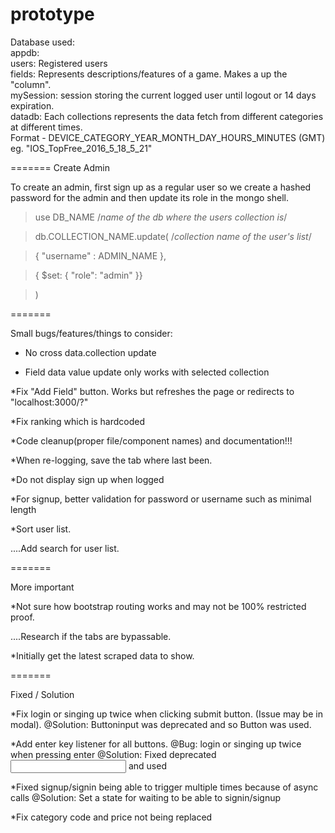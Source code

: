# prototype

Database used:  
	appdb:  
		users: Registered users    
		fields: Represents descriptions/features of a game. Makes a up the "column".    
		mySession: session storing the current logged user until logout or 14 days expiration.    
	datadb:
		Each collections represents the data fetch from different categories at different times.    
		Format - DEVICE_CATEGORY_YEAR_MONTH_DAY_HOURS_MINUTES (GMT) eg. "IOS_TopFree_2016_5_18_5_21"    
		
=======
Create Admin
		
To create an admin, first sign up as a regular user
so we create a hashed password for the admin and 
then update its role in the mongo shell.

> use DB_NAME /*name of the db where the users collection is*/

> db.COLLECTION_NAME.update( /*collection name of the user's list*/

>    { "username" : ADMIN_NAME },
	
>    { $set: { "role": "admin" }}
	
>  )

=======

Small bugs/features/things to consider:

* No cross data.collection update 

* Field data value update only works with selected collection



*Fix "Add Field" button. Works but refreshes the page or redirects to "localhost:3000/?"

*Fix ranking which is hardcoded





*Code cleanup(proper file/component names) and documentation!!!

*When re-logging, save the tab where last been.

*Do not display sign up when logged

*For signup, better validation for password or username such as minimal length

*Sort user list.

....Add search for user list.

	
=======
	
More important

*Not sure how bootstrap routing works and may not be 100% restricted proof. 
	
....Research if the tabs are bypassable.

*Initially get the latest scraped data to show.

=======

Fixed / Solution

*Fix login or singing up twice when clicking submit button. (Issue may be in modal). 
	@Solution: Buttoninput was deprecated and so Button was used.
	
*Add enter key listener for all buttons. @Bug: login or singing up twice when pressing enter
	@Solution: Fixed deprecated <Input> and used <FormControl>
	
*Fixed signup/signin being able to trigger multiple times because of async calls
    @Solution: Set a state for waiting to be able to signin/signup	
	
*Fix category code and price not being replaced